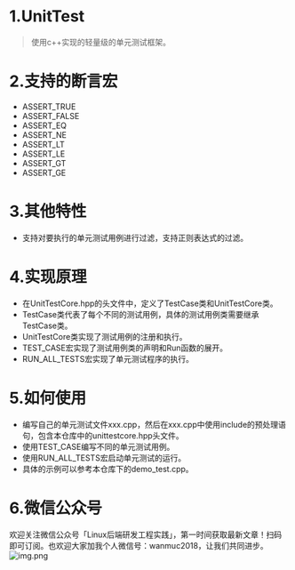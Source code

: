 # 1.UnitTest
> 使用c++实现的轻量级的单元测试框架。

# 2.支持的断言宏
- ASSERT_TRUE
- ASSERT_FALSE
- ASSERT_EQ
- ASSERT_NE
- ASSERT_LT
- ASSERT_LE
- ASSERT_GT
- ASSERT_GE

# 3.其他特性
- 支持对要执行的单元测试用例进行过滤，支持正则表达式的过滤。

# 4.实现原理
- 在UnitTestCore.hpp的头文件中，定义了TestCase类和UnitTestCore类。
- TestCase类代表了每个不同的测试用例，具体的测试用例类需要继承TestCase类。
- UnitTestCore类实现了测试用例的注册和执行。
- TEST_CASE宏实现了测试用例类的声明和Run函数的展开。
- RUN_ALL_TESTS宏实现了单元测试程序的执行。

# 5.如何使用
- 编写自己的单元测试文件xxx.cpp，然后在xxx.cpp中使用include的预处理语句，包含本仓库中的unittestcore.hpp头文件。
- 使用TEST_CASE编写不同的单元测试用例。
- 使用RUN_ALL_TESTS宏启动单元测试的运行。
- 具体的示例可以参考本仓库下的demo_test.cpp。

# 6.微信公众号
欢迎关注微信公众号「Linux后端研发工程实践」，第一时间获取最新文章！扫码即可订阅。也欢迎大家加我个人微信号：wanmuc2018，让我们共同进步。
![img.png](https://github.com/wanmuc/UnitTest/blob/main/mp_account.png#pic_center=660*180)
